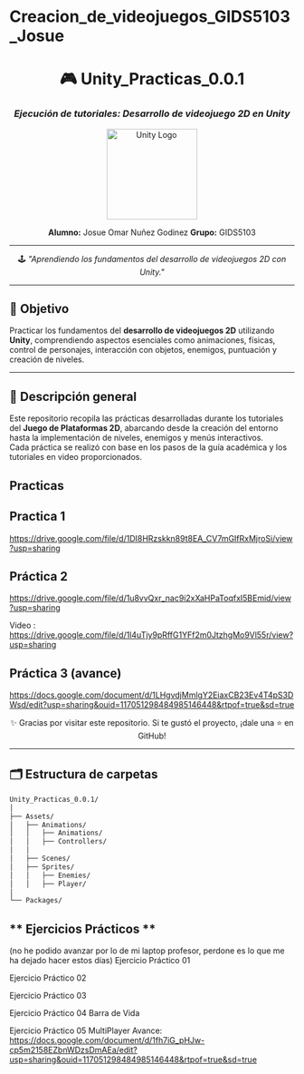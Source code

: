 # Creacion_de_videojuegos_GIDS5103_Josue
<div align="center">

# 🎮 Unity_Practicas_0.0.1  
### *Ejecución de tutoriales: Desarrollo de videojuego 2D en Unity*  

<img src="https://upload.wikimedia.org/wikipedia/commons/1/19/Unity_Technologies_logo.svg" alt="Unity Logo" width="160"/>

**Alumno:** Josue Omar Nuñez Godinez 
**Grupo:** GIDS5103  

---

🕹️ *"Aprendiendo los fundamentos del desarrollo de videojuegos 2D con Unity."*  

</div>

---

## 🎯 Objetivo

Practicar los fundamentos del **desarrollo de videojuegos 2D** utilizando **Unity**, comprendiendo aspectos esenciales como animaciones, físicas, control de personajes, interacción con objetos, enemigos, puntuación y creación de niveles.

---

## 📘 Descripción general

Este repositorio recopila las prácticas desarrolladas durante los tutoriales del **Juego de Plataformas 2D**, abarcando desde la creación del entorno hasta la implementación de niveles, enemigos y menús interactivos.  
Cada práctica se realizó con base en los pasos de la guía académica y los tutoriales en video proporcionados.

## Practicas

## Practica 1
https://drive.google.com/file/d/1DI8HRzskkn89t8EA_CV7mGIfRxMjroSi/view?usp=sharing

## Práctica 2
https://drive.google.com/file/d/1u8vvQxr_nac9i2xXaHPaToqfxI5BEmid/view?usp=sharing

Video : https://drive.google.com/file/d/1l4uTjy9pRffG1YFf2m0JtzhgMo9Vl55r/view?usp=sharing

## Práctica 3 (avance)
https://docs.google.com/document/d/1LHgvdjMmlgY2EiaxCB23Ev4T4pS3DWsd/edit?usp=sharing&ouid=117051298484985146448&rtpof=true&sd=true

<div align="center">

✨ Gracias por visitar este repositorio.
Si te gustó el proyecto, ¡dale una ⭐ en GitHub!

</div>

---

## 🗂️ Estructura de carpetas

```bash
Unity_Practicas_0.0.1/
│
├── Assets/                                  
│   ├── Animations/                          
│   │   ├── Animations/                      
│   │   ├── Controllers/                     
│   │
│   ├── Scenes/                             
│   ├── Sprites/                            
│   │   ├── Enemies/                        
│   │   ├── Player/                         
│
└── Packages/
```
## ** Ejercicios Prácticos ** 
(no he podido avanzar por lo de mi laptop profesor, perdone es lo que me ha dejado hacer estos días)
Ejercicio Práctico 01 

Ejercicio Práctico 02 

Ejercicio Práctico 03 

Ejercicio Práctico 04 Barra de Vida 

Ejercicio Práctico 05 MultiPlayer
Avance: https://docs.google.com/document/d/1fh7iG_pHJw-cp5m2158EZbnWDzsDmAEa/edit?usp=sharing&ouid=117051298484985146448&rtpof=true&sd=true



